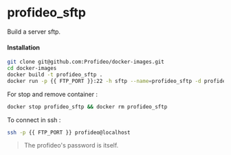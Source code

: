 profideo_sftp
==========================

Build a server sftp.

#### Installation ####

```bash
git clone git@github.com:Profideo/docker-images.git
cd docker-images
docker build -t profideo_sftp .
docker run -p {{ FTP_PORT }}:22 -h sftp --name=profideo_sftp -d profideo_sftp
```

For stop and remove container : 
```bash
docker stop profideo_sftp && docker rm profideo_sftp
```

To connect in ssh : 
```bash
ssh -p {{ FTP_PORT }} profideo@localhost
```

> The profideo's password is itself.


